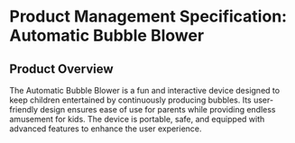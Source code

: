 # Product Management Specification: Automatic Bubble Blower

## Product Overview
The Automatic Bubble Blower is a fun and interactive device designed to keep children entertained by continuously producing bubbles. Its user-friendly design ensures ease of use for parents while providing endless amusement for kids. The device is portable, safe, and equipped with advanced features to enhance the user experience.

